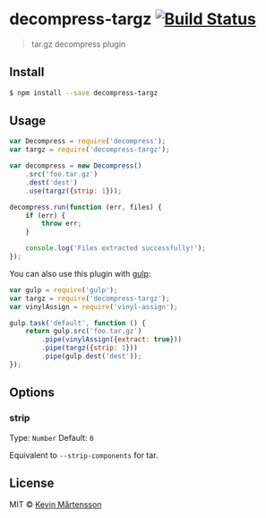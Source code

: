 # decompress-targz [![Build Status](http://img.shields.io/travis/kevva/decompress-targz.svg?style=flat)](https://travis-ci.org/kevva/decompress-targz)

> tar.gz decompress plugin

## Install

```sh
$ npm install --save decompress-targz
```

## Usage

```js
var Decompress = require('decompress');
var targz = require('decompress-targz');

var decompress = new Decompress()
	.src('foo.tar.gz')
	.dest('dest')
	.use(targz({strip: 1}));

decompress.run(function (err, files) {
	if (err) {
		throw err;
	}

	console.log('Files extracted successfully!');
});
```

You can also use this plugin with [gulp](http://gulpjs.com):

```js
var gulp = require('gulp');
var targz = require('decompress-targz');
var vinylAssign = require('vinyl-assign');

gulp.task('default', function () {
	return gulp.src('foo.tar.gz')
		.pipe(vinylAssign({extract: true}))
		.pipe(targz({strip: 1}))
		.pipe(gulp.dest('dest'));
});
```

## Options

### strip

Type: `Number`
Default: `0`

Equivalent to `--strip-components` for tar.

## License

MIT © [Kevin Mårtensson](https://github.com/kevva)
